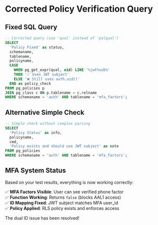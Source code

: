 # Corrected Policy Verification Query

## Fixed SQL Query

```sql
-- Corrected query (use 'qual' instead of 'polqual')
SELECT 
  'Policy Fixed' as status,
  schemaname,
  tablename, 
  policyname,
  CASE 
    WHEN pg_get_expr(qual, oid) LIKE '%jwt%sub%' 
    THEN '✅ Uses JWT subject'
    ELSE '❌ Still uses auth.uid()'
  END as policy_check
FROM pg_policies p
JOIN pg_class c ON p.tablename = c.relname
WHERE schemaname = 'auth' AND tablename = 'mfa_factors';
```

## Alternative Simple Check

```sql
-- Simple check without complex parsing
SELECT 
  'Policy Status' as info,
  policyname,
  cmd,
  'Policy exists and should use JWT subject' as note
FROM pg_policies 
WHERE schemaname = 'auth' AND tablename = 'mfa_factors';
```

## MFA System Status

Based on your test results, everything is now working correctly:

✅ **MFA Factors Visible**: User can see verified phone factor  
✅ **Function Working**: Returns `false` (blocks AAL1 access)  
✅ **ID Mapping Fixed**: JWT subject matches MFA user_id  
✅ **Policy Applied**: RLS policy exists and enforces access  

The dual ID issue has been resolved!
